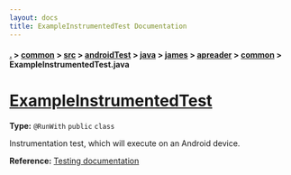 ```yaml
---
layout: docs
title: ExampleInstrumentedTest Documentation
---
```

#### [.](./../../../../../../../index) > [common](./../../../../../../index) > [src](./../../../../../index) > [androidTest](./../../../../index) > [java](./../../../index) > [james](./../../index) > [apreader](./../index) > [common](./index) > **ExampleInstrumentedTest.java**

# [ExampleInstrumentedTest](https://github.com/fennifith/APReader/blob/master/common/src/androidTest/java/james/apreader/common/ExampleInstrumentedTest.java#L13)

**Type:** `@RunWith` `public` `class`

Instrumentation test, which will execute on an Android device. 









**Reference:** <a href="http://d.android.com/tools/testing">Testing documentation</a> 





